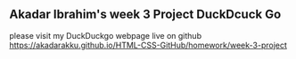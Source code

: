 ## Akadar Ibrahim's week 3 Project DuckDcuck Go
please visit my DuckDuckgo webpage live on github https://akadarakku.github.io/HTML-CSS-GitHub/homework/week-3-project
